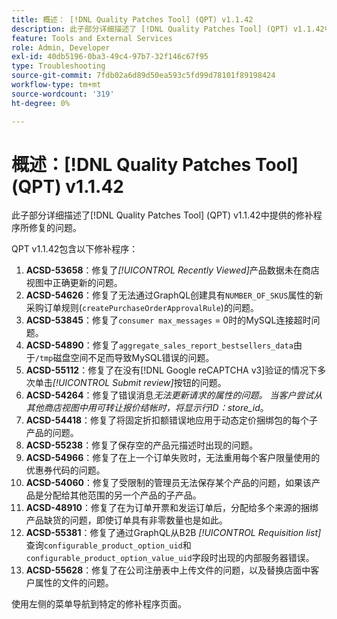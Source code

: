 ```yaml
---
title: 概述： [!DNL Quality Patches Tool] (QPT) v1.1.42
description: 此子部分详细描述了 [!DNL Quality Patches Tool] (QPT) v1.1.42中提供的修补程序所修复的问题。
feature: Tools and External Services
role: Admin, Developer
exl-id: 40db5196-0ba3-49c4-97b7-32f146c67f95
type: Troubleshooting
source-git-commit: 7fdb02a6d89d50ea593c5fd99d78101f89198424
workflow-type: tm+mt
source-wordcount: '319'
ht-degree: 0%

---
```


# 概述：[!DNL Quality Patches Tool] (QPT) v1.1.42

此子部分详细描述了[!DNL Quality Patches Tool] (QPT) v1.1.42中提供的修补程序所修复的问题。

QPT v1.1.42包含以下修补程序：

1. **ACSD-53658**：修复了&#x200B;*[!UICONTROL Recently Viewed]*&#x200B;产品数据未在商店视图中正确更新的问题。
1. **ACSD-54626**：修复了无法通过GraphQL创建具有`NUMBER_OF_SKUS`属性的新采购订单规则(`createPurchaseOrderApprovalRule`)的问题。
1. **ACSD-53845**：修复了`consumer max_messages` = 0时的MySQL连接超时问题。
1. **ACSD-54890**：修复了`aggregate_sales_report_bestsellers_data`由于`/tmp`磁盘空间不足而导致MySQL错误的问题。
1. **ACSD-55112**：修复了在没有[!DNL Google reCAPTCHA v3]验证的情况下多次单击&#x200B;*[!UICONTROL Submit review]*&#x200B;按钮的问题。
1. **ACSD-54264**：修复了错误消息&#x200B;*无法更新请求的属性的问题。 当客户尝试从其他商店视图中用可转让报价结帐时，将显示行ID：store_id*。
1. **ACSD-54418**：修复了将固定折扣额错误地应用于动态定价捆绑包的每个子产品的问题。
1. **ACSD-55238**：修复了保存空的产品元描述时出现的问题。
1. **ACSD-54966**：修复了在上一个订单失败时，无法重用每个客户限量使用的优惠券代码的问题。
1. **ACSD-54060**：修复了受限制的管理员无法保存某个产品的问题，如果该产品是分配给其他范围的另一个产品的子产品。
1. **ACSD-48910**：修复了在为订单开票和发运订单后，分配给多个来源的捆绑产品缺货的问题，即使订单具有非零数量也是如此。
1. **ACSD-55381**：修复了通过GraphQL从B2B *[!UICONTROL Requisition list]*&#x200B;查询`configurable_product_option_uid`和`configurable_product_option_value_uid`字段时出现的内部服务器错误。
1. **ACSD-55628**：修复了在公司注册表中上传文件的问题，以及替换店面中客户属性的文件的问题。

使用左侧的菜单导航到特定的修补程序页面。

